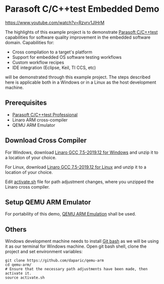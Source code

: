 # Parasoft C/C++test Embedded Demo 

https://www.youtube.com/watch?v=Rzvrv1JIHrM

The highlights of this example project is to demonstrate [Parasoft C/C++test](https://docs.parasoft.com/display/CPPTESTPROEC20231) capabilities for software quality improvement in the embedded software domain. Capabilities for:

- Cross compilation to a target's platform
- Support for embedded OS software testing workflows
- Custom workflow recipes 
- IDE integration (Eclipse, Keil, TI CCS, etc)

will be demonstrated through this example project.  The steps described here is applicable both in a Windows or in a Linux as the host development machine. 

## Prerequisites

- [Parasoft C/C++test Professional](https://www.parasoft.com/data-sheet/parasoft-c-ctest/)
- Linaro ARM cross-compiler
- QEMU ARM Emulator

## Download Cross Compiler

For Windows, download [Linaro GCC 7.5-2019.12 for Windows](https://releases.linaro.org/components/toolchain/binaries/latest-7/aarch64-linux-gnu/gcc-linaro-7.5.0-2019.12-i686-mingw32_aarch64-linux-gnu.tar.xz) and unzip it to a location of your choice.

For Linux, download [Linaro GCC 7.5-2019.12 for Linux](https://releases.linaro.org/components/toolchain/binaries/latest-7/aarch64-linux-gnu/gcc-linaro-7.5.0-2019.12-x86_64_aarch64-linux-gnu.tar.xz) and unzip it to a location of your choice.

Edit [activate.sh](https://github.com/daparic/qemu-arm/blob/main/activate.sh) file for path adjustment changes, where you unzipped the Linaro cross compiler.

## Setup QEMU ARM Emulator

For portability of this demo, [QEMU ARM Emulation](https://github.com/daparic/qemu-arm/tree/main/qemu) shall be used. 

## Others

Windows development machine needs to install [Git bash](https://github.com/git-for-windows/git/releases/download/v2.43.0.windows.1/Git-2.43.0-64-bit.exe) as we will be using it as our terminal for Windows machine. Open git bash shell, clone the project and set environment variables:

```
git clone https://github.com/daparic/qemu-arm
cd qemu-arm/
# Ensure that the necessary path adjustments have been made, then activate it.
source activate.sh
```

